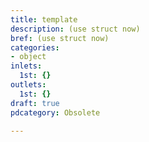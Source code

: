 ```yaml
---
title: template
description: (use struct now)
bref: (use struct now)
categories:
- object
inlets:
  1st: {}
outlets:
  1st: {}
draft: true
pdcategory: Obsolete

---
```


